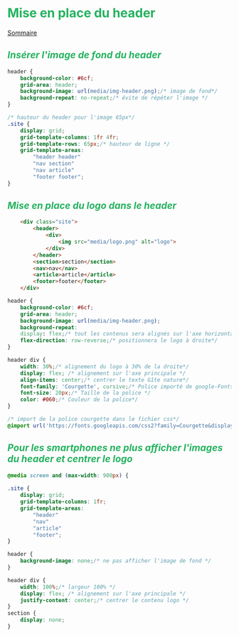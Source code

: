 # <div style="color: #26B260">**Mise en place du header**</div>

[Sommaire](./00-Sommaire.md)

## <div style="color: #26B260">*Insérer l'image de fond du header*</div>

```css
header {
    background-color: #6cf;
    grid-area: header;
    background-image: url(media/img-header.png);/* image de fond*/
    background-repeat: no-repeat;/* évite de répéter l'image */
}

/* hauteur du header pour l'image 65px*/
.site {
    display: grid;
    grid-template-columns: 1fr 4fr;
    grid-template-rows: 65px;/* hauteur de ligne */
    grid-template-areas: 
        "header header"
        "nav section"
        "nav article"
        "footer footer";
}
```

## <div style="color: #26B260">*Mise en place du logo dans le header*</div>

```html
    <div class="site">
        <header>
            <div>
                <img src="media/logo.png" alt="logo">
            </div>
        </header>
        <section>section</section>
        <nav>nav</nav>
        <article>article</article>
        <footer>footer</footer>
    </div>
```

```css
header {
    background-color: #6cf;
    grid-area: header;
    background-image: url(media/img-header.png);
    background-repeat: 
    display: flex;/* tout les contenus sera alignés sur l'axe horizontale */
    flex-direction: row-reverse;/* positionnera le logo à droite*/
}

header div {
    width: 30%;/* alignement du logo à 30% de la droite*/ 
    display: flex; /* alignement sur l'axe principale */
    align-items: center;/* centrer le texte Gîte nature*/
    font-family: 'Courgette', cursive;/* Police importé de google-Fonts*/
    font-size: 20px;/* Taille de la police */
    color: #060;/* Couleur de la police*/
}
```

```css
/* import de la police courgette dans le fichier css*/
@import url('https://fonts.googleapis.com/css2?family=Courgette&display=swap');
```

## <div style="color: #26B260">*Pour les smartphones ne plus afficher l'images du header et centrer le logo*</div>

```css
@media screen and (max-width: 900px) {
    
.site {
    display: grid;
    grid-template-columns: 1fr;
    grid-template-areas: 
        "header"
        "nav"
        "article"
        "footer";
}

header {
    background-image: none;/* ne pas afficher l'image de fond */    
}

header div {
    width: 100%;/* largeur 100% */ 
    display: flex; /* alignement sur l'axe principale */
    justify-content: center;/* centrer le contenu logo */
}
section {
    display: none; 
}
```
